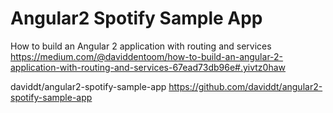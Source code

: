 Angular2 Spotify Sample App
==========================

How to build an Angular 2 application with routing and services   https://medium.com/@daviddentoom/how-to-build-an-angular-2-application-with-routing-and-services-67ead73db96e#.yivtz0haw

daviddt/angular2-spotify-sample-app https://github.com/daviddt/angular2-spotify-sample-app
